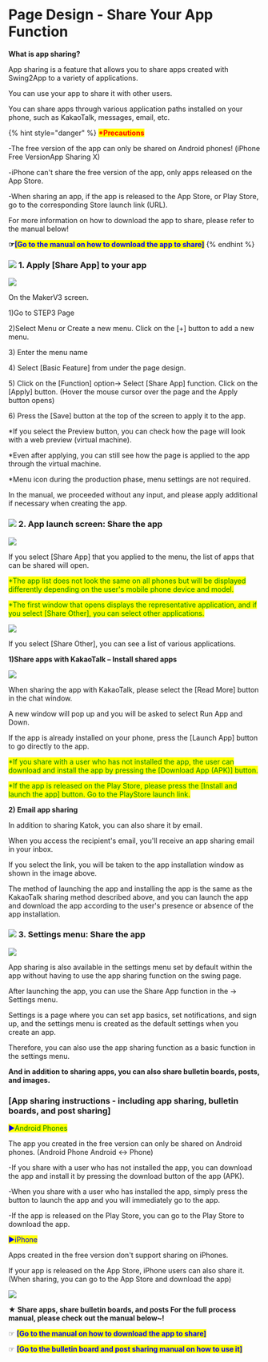 # Page Design - Share Your App Function

**What is app sharing?**

App sharing is a feature that allows you to share apps created with Swing2App to a variety of applications.

You can use your app to share it with other users.

You can share apps through various application paths installed on your phone, such as KakaoTalk, messages, email, etc.

{% hint style="danger" %}
<mark style="color:red;">**\*Precautions**</mark>

\-The free version of the app can only be shared on Android phones! (iPhone Free VersionApp Sharing X)

\-iPhone can't share the free version of the app, only apps released on the App Store.

\-When sharing an app, if the app is released to the App Store, or Play Store, go to the corresponding Store launch link (URL).

For more information on how to download the app to share, please refer to the manual below!

**☞**<mark style="color:blue;">**\[Go to the manual on how to download the app to share]**</mark>
{% endhint %}



### ![](https://wp.swing2app.co.kr/wp-content/uploads/2018/09/%EB%8B%A8%EB%9D%BD1-1.png) **1.** Apply \[Share App] to your app

![](https://wp.swing2app.co.kr/wp-content/uploads/2022/07/%EC%95%B1%EA%B3%B5%EC%9C%A0%ED%95%98%EA%B8%B0-1.png)

On the MakerV3 screen.

1\)Go to STEP3 Page&#x20;

2\)Select Menu or Create a new menu. Click on the \[+] button to add a new menu.

3\) Enter the menu name

4\) Select \[Basic Feature] from under the page design.

5\) Click on the \[Function] option-> Select \[Share App] function. Click on the \[Apply] button. (Hover the mouse cursor over the page and the Apply button opens)

6\) Press the \[Save] button at the top of the screen to apply it to the app.

\*If you select the Preview button, you can check how the page will look with a web preview (virtual machine).

\*Even after applying, you can still see how the page is applied to the app through the virtual machine.

\*Menu icon during the production phase, menu settings are not required.

In the manual, we proceeded without any input, and please apply additional if necessary when creating the app.

### ![](https://wp.swing2app.co.kr/wp-content/uploads/2018/09/%EB%8B%A8%EB%9D%BD1-1.png) **2.** App launch screen: Share the app

![](https://wp.swing2app.co.kr/wp-content/uploads/2022/07/%EC%8A%A4%EC%9C%99%ED%8E%98%EC%9D%B4%EC%A7%80-%EC%95%B1%EA%B3%B5%EC%9C%A0%ED%95%98%EA%B8%B02.png)

If you select \[Share App] that you applied to the menu, the list of apps that can be shared will open.

<mark style="color:green;">\*The app list does not look the same on all phones but will be displayed differently depending on the user's mobile phone device and model.</mark>

<mark style="color:green;">\*The first window that opens displays the representative application, and if you select \[Share Other], you can select other applications.</mark>

![](https://wp.swing2app.co.kr/wp-content/uploads/2019/06/%EC%8A%A4%EC%9C%99%ED%8E%98%EC%9D%B4%EC%A7%80-%EC%95%B1%EA%B3%B5%EC%9C%A0%ED%95%98%EA%B8%B04.png)

If you select \[Share Other], you can see a list of various applications.

**1)Share apps with KakaoTalk – Install shared apps**

![](https://wp.swing2app.co.kr/wp-content/uploads/2022/07/%EC%B9%B4%EC%B9%B4%EC%98%A4%EC%95%B1%EA%B3%B5%EC%9C%A0.png)

When sharing the app with KakaoTalk, please select the \[Read More] button in the chat window.

A new window will pop up and you will be asked to select Run App and Down.

If the app is already installed on your phone, press the \[Launch App] button to go directly to the app.

<mark style="color:green;">\*If you share with a user who has not installed the app, the user can download and install the app by pressing the \[Download App (APK)] button.</mark>

<mark style="color:green;">\*If the app is released on the Play Store, please press the \[Install and launch the app] button. Go to the PlayStore launch link.</mark>

**2) Email app sharing**

In addition to sharing Katok, you can also share it by email.

When you access the recipient's email, you'll receive an app sharing email in your inbox.

If you select the link, you will be taken to the app installation window as shown in the image above.

The method of launching the app and installing the app is the same as the KakaoTalk sharing method described above, and you can launch the app and download the app according to the user's presence or absence of the app installation.

### ![](https://wp.swing2app.co.kr/wp-content/uploads/2018/09/%EB%8B%A8%EB%9D%BD1-1.png) **3.** Settings menu: Share the app

![](https://wp.swing2app.co.kr/wp-content/uploads/2019/06/%EC%8A%A4%EC%9C%99%ED%8E%98%EC%9D%B4%EC%A7%80-%EC%95%B1%EA%B3%B5%EC%9C%A0%ED%95%98%EA%B8%B03.png)

App sharing is also available in the settings menu set by default within the app without having to use the app sharing function on the swing page.

After launching the app, you can use the Share App function in the → Settings menu.

Settings is a page where you can set app basics, set notifications, and sign up, and the settings menu is created as the default settings when you create an app.

Therefore, you can also use the app sharing function as a basic function in the settings menu.

**And in addition to sharing apps, you can also share bulletin boards, posts, and images.**

### \[App sharing instructions - including app sharing, bulletin boards, and post sharing]

<mark style="color:blue;">▶</mark><mark style="color:green;">Android Phones</mark>

The app you created in the free version can only be shared on Android phones. (Android Phone Android ↔ Phone)

\-If you share with a user who has not installed the app, you can download the app and install it by pressing the download button of the app (APK).

\-When you share with a user who has installed the app, simply press the button to launch the app and you will immediately go to the app.

\-If the app is released on the Play Store, you can go to the Play Store to download the app.

<mark style="color:blue;">▶</mark><mark style="color:blue;">iPhone</mark>

Apps created in the free version don't support sharing on iPhones.

If your app is released on the App Store, iPhone users can also share it. (When sharing, you can go to the App Store and download the app)

![](https://wp.swing2app.co.kr/wp-content/uploads/2020/09/%EC%BA%A1%EC%B2%9833.png)

**★ Share apps, share bulletin boards, and posts For the full process manual, please check out the manual below\~!**

☞ <mark style="color:blue;">**\[Go to the manual on how to download the app to share]**</mark>&#x20;

☞ <mark style="color:blue;">**\[Go to the bulletin board and post sharing manual on how to use it]**</mark>

